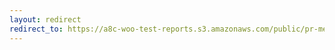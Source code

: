 ```yaml
---
layout: redirect
redirect_to: https://a8c-woo-test-reports.s3.amazonaws.com/public/pr-merge/42733/api/index.html
---
```

